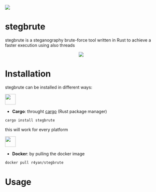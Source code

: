 ![](https://api.travis-ci.org/R4yGM/StegBrute.svg)
# stegbrute
stegbrute is a steganography brute-force tool written in Rust to achieve a faster execution using also threads

<p align="center">
  <img src="https://i.imgur.com/zGFolUt.png" >
</p>


# Installation
stegbrute can be installed in different ways:

<img src="https://community.kde.org/images.community/thumb/5/5e/Rust-logo-512x512-blk.png/300px-Rust-logo-512x512-blk.png" width=35 height=35>

- **Cargo**:
 throught [cargo](https://github.com/rust-lang/cargo) (Rust package manager)
```bash
cargo install stegbrute
```
this will work for every platform

<img src="https://cdn3.iconfinder.com/data/icons/logos-and-brands-adobe/512/97_Docker-512.png" width=35 height=35>

- **Docker**:
 by pulling the docker image
```bash
docker pull r4yan/stegbrute
  ```
  
# Usage
